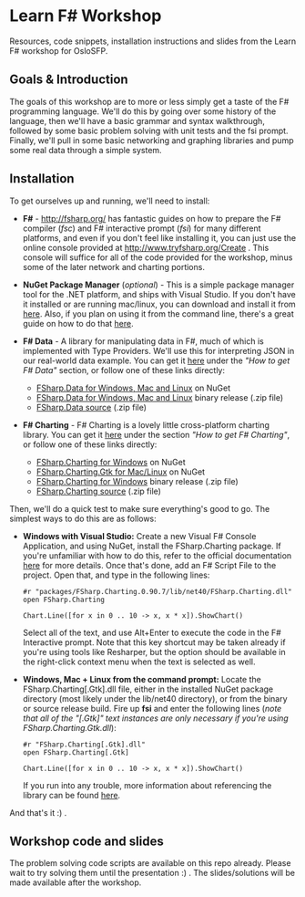 # Learn F# Workshop

Resources, code snippets, installation instructions and slides from the Learn F# workshop for OsloSFP.

## Goals & Introduction

The goals of this workshop are to more or less simply get a taste of the F# programming language. We'll do this by going over
some history of the language, then we'll have a basic grammar and syntax walkthrough, followed by some basic problem solving
with unit tests and the fsi prompt. Finally, we'll pull in some basic networking and graphing libraries and pump some real data
through a simple system.

## Installation

To get ourselves up and running, we'll need to install:
 - __F#__ - http://fsharp.org/ has fantastic guides on how to prepare the F# compiler (_fsc_) and F# interactive prompt
   (_fsi_) for many different platforms, and even if you don't feel like installing it, you can just use the online console
   provided at http://www.tryfsharp.org/Create . This console will suffice for all of the code provided for the workshop,
   minus some of the later network and charting portions.

 - __NuGet Package Manager__ (_optional_) - This is a simple package manager tool for the .NET platform, and ships with Visual
   Studio. If you don't have it installed or are running mac/linux, you can download and install it from
   [here](https://www.nuget.org/). Also, if you plan on using it from the command line, there's a great guide on how to do
   that [here](http://blog.davidebbo.com/2011/01/installing-nuget-packages-directly-from.html).

 - __F# Data__ - A library for manipulating data in F#, much of which is implemented with Type Providers. We'll use this for
   interpreting JSON in our real-world data example. You can get it [here](http://fsharp.github.io/FSharp.Data/) under the
   _"How to get F# Data"_ section, or follow one of these links directly:
   - [FSharp.Data for Windows, Mac and Linux](https://nuget.org/packages/FSharp.Data) on NuGet
   - [FSharp.Data for Windows, Mac and Linux](https://github.com/fsharp/FSharp.Data/zipball/release) binary release (.zip
     file)
   - [FSharp.Data source](https://github.com/fsharp/FSharp.Data/zipball/master) (.zip file)

 - __F# Charting__ - F# Charting is a lovely little cross-platform charting library. You can get it
   [here](http://fsharp.github.io/FSharp.Charting/) under the section _"How to get F# Charting"_, or follow one of these
   links directly:
   - [FSharp.Charting for Windows](https://nuget.org/packages/FSharp.Charting) on NuGet
   - [FSharp.Charting.Gtk for Mac/Linux](https://nuget.org/packages/FSharp.Charting.Gtk) on NuGet
   - [FSharp.Charting for Windows](https://github.com/fsharp/FSharp.Charting/zipball/release) binary release (.zip file)
   - [FSharp.Charting source](https://github.com/fsharp/FSharp.Charting/zipball/master) (.zip file)

Then, we'll do a quick test to make sure everything's good to go. The simplest ways to do this are as follows:
 - __Windows with Visual Studio:__ Create a new Visual F# Console Application, and using NuGet, install the FSharp.Charting
   package. If you're unfamiliar with how to do this, refer to the official documentation
   [here](http://docs.nuget.org/docs/start-here/managing-nuget-packages-using-the-dialog) for more details. Once that's done,
   add an F# Script File to the project. Open that, and type in the following lines:

    ```
    #r "packages/FSharp.Charting.0.90.7/lib/net40/FSharp.Charting.dll"
    open FSharp.Charting

    Chart.Line([for x in 0 .. 10 -> x, x * x]).ShowChart()
    ```
    
   Select all of the text, and use Alt+Enter to execute the code in the F# Interactive prompt. Note that this key shortcut
   may be taken already if you're using tools like Resharper, but the option should be available in the right-click context
   menu when the text is selected as well.
 
 - __Windows, Mac + Linux from the command prompt:__ Locate the FSharp.Charting[.Gtk].dll file, either in the installed NuGet
   package directory (most likely under the lib/net40 directory), or from the binary or source release build. Fire up __fsi__
   and enter the following lines (_note that all of the "[.Gtk]" text instances are only necessary if you're using
   FSharp.Charting.Gtk.dll_):

    ```
    #r "FSharp.Charting[.Gtk].dll"
    open FSharp.Charting[.Gtk]
    
    Chart.Line([for x in 0 .. 10 -> x, x * x]).ShowChart()
    ```
    
   If you run into any trouble, more information about referencing the library can be found
   [here](http://fsharp.github.io/FSharp.Charting/ReferencingTheLibrary.html).

And that's it :) .

## Workshop code and slides

The problem solving code scripts are available on this repo already. Please wait to try solving them until the presentation
:) . The slides/solutions will be made available after the workshop.
